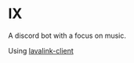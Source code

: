 # IX 
A discord bot with a focus on music.

Using [lavalink-client](https://github.com/Tomato6966/lavalink-client/tree/main)
